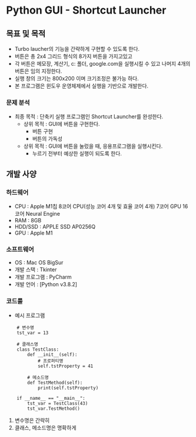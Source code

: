 # Python GUI - Shortcut Launcher

## 목표 및 목적
* Turbo laucher의 기능을 간략하게 구현할 수 있도록 한다.
* 버튼은 총 2x4 그리드 형식의 8가지 버튼을 가지고있고 
* 각 버튼은 메모장, 계산기, c: 폴더, google.com을 실행시킬 수 있고 나머지 4개의 버튼은 임의 지정한다.
* 실행 창의 크기는 800x200 이며 크기조정은 불가능 하다.
* 본 프로그램은 윈도우 운영체제에서 실행을 기반으로 개발한다.
### 문제 분석
  
* 최종 목적 : 단축키 실행 프로그램인 Shortcut Launcher를 완성한다.
    * 상위 목적 : GUI에 버튼을 구현한다.
        * 버튼 구현
        * 버튼의 가독성
    * 상위 목적 : GUI에 버튼을 눌렀을 때, 응용프로그램을 실행시킨다.
        * 누르기 전부터 예상한 실행이 되도록 한다.

## 개발 사양

### 하드웨어
* CPU : Apple M1칩 8코어 CPU(성능 코어 4개 및 효율 코어 4개) 7코어 GPU 16코어 Neural Engine
* RAM : 8GB
* HDD/SSD : APPLE SSD AP0256Q
* GPU : Apple M1

### 소프트웨어
* OS : Mac OS BigSur
* 개발 스택 : Tkinter
* 개발 프로그램 : PyCharm 
* 개발 언어 : [Python v3.8.2]

### 코드룰
* 예시 프로그램

```
    # 변수명
    tst_var = 13

    # 클래스명
    class TestClass:
        def __init__(self):
            # 프로퍼티명
            self.tstProperty = 41

        # 메소드명
        def TestMethod(self):
            print(self.tstProperty)
    
    if __name__ == "__main__":
        tst_var = TestClass(43)
        tst_var.TestMethod()
```
1. 변수명은 간략히
2. 클래스, 메소드명은 명확하게

  
